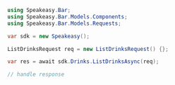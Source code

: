 <!-- Start SDK Example Usage [usage] -->
```csharp
using Speakeasy.Bar;
using Speakeasy.Bar.Models.Components;
using Speakeasy.Bar.Models.Requests;

var sdk = new Speakeasy();

ListDrinksRequest req = new ListDrinksRequest() {};

var res = await sdk.Drinks.ListDrinksAsync(req);

// handle response
```
<!-- End SDK Example Usage [usage] -->